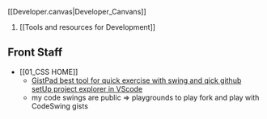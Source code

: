 
[[Developer.canvas|Developer_Canvans]]


1. [[Tools and resources for Development]]



## Front Staff

- [[01_CSS HOME]]
	- [GistPad best tool for quick exercise with swing and qick github setUp project explorer in VScode](https://marketplace.visualstudio.com/items?itemName=vsls-contrib.gistfs) 
	- my code swings are public => playgrounds to play fork and play with CodeSwing gists
 